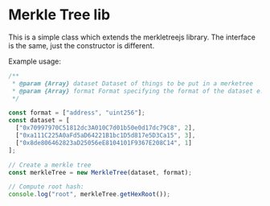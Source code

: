 # Merkle Tree lib

This is a simple class which extends the merkletreejs library. The interface is the same, just the constructor is different.

Example usage:
```javascript
/**
 * @param {Array} dataset Dataset of things to be put in a merketree
 * @param {Array} format Format specifying the format of the dataset e.g. ["address", "uint256"]
 */

const format = ["address", "uint256"];
const dataset = [
  ["0x70997970C51812dc3A010C7d01b50e0d17dc79C8", 2],
  ["0xa111C225A0aFd5aD64221B1bc1D5d817e5D3Ca15", 3],
  ["0x8de806462823aD25056eE8104101F9367E208C14", 1]
];

// Create a merkle tree
const merkleTree = new MerkleTree(dataset, format);

// Compute root hash:
console.log("root", merkleTree.getHexRoot());
```